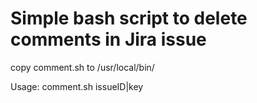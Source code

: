# Simple bash script to delete comments in Jira issue 
copy comment.sh to /usr/local/bin/ 

Usage: comment.sh issueID|key
